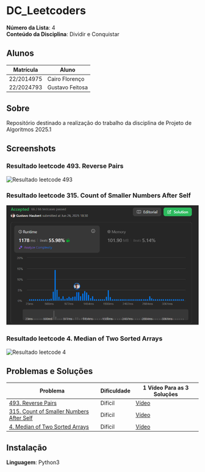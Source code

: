 # DC_Leetcoders

**Número da Lista**: 4<br>
**Conteúdo da Disciplina**: Dividir e Conquistar<br>

## Alunos
| Matrícula | Aluno |
| -- | -- |
| 22/2014975  |  Cairo Florenço |
| 22/2024793  |  Gustavo Feitosa |

## Sobre 
Repositório destinado a realização do trabalho da disciplina de Projeto de Algoritmos 2025.1

## Screenshots

### Resultado leetcode 493. Reverse Pairs

![Resultado leetcode 493]()

### Resultado leetcode 315. Count of Smaller Numbers After Self

![Resultado leetcode 315](./Problemas/315.%20Count%20of%20Smaller%20Numbers%20After%20Self/Resultado315.png)

### Resultado leetcode 4. Median of Two Sorted Arrays

![Resultado leetcode 4]()

## Problemas e Soluções
| Problema | Dificuldade | 1 Vídeo Para as 3 Soluções |
| -- | -- | -- |
| [493. Reverse Pairs](https://leetcode.com/problems/reverse-pairs/description/)  |  Difícil | [Vídeo]() |
| [315. Count of Smaller Numbers After Self](https://leetcode.com/problems/count-of-smaller-numbers-after-self/description/)  |  Difícil | [Vídeo]() |
| [4. Median of Two Sorted Arrays](https://leetcode.com/problems/median-of-two-sorted-arrays/description/)  |  Difícil | [Vídeo]() |

## Instalação 
**Linguagem**: Python3<br>




